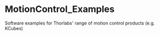 # MotionControl_Examples
Software examples for Thorlabs'  range of motion control products (e.g. KCubes)
